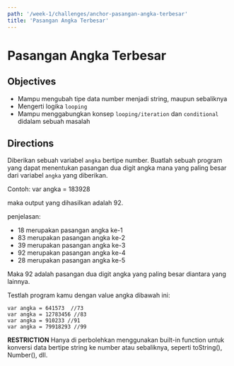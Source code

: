 ```yaml
---
path: '/week-1/challenges/anchor-pasangan-angka-terbesar'
title: 'Pasangan Angka Terbesar'
---
```


# Pasangan Angka Terbesar

## Objectives
- Mampu mengubah tipe data number menjadi string, maupun sebaliknya
- Mengerti logika `looping`
- Mampu menggabungkan konsep `looping/iteration` dan `conditional` didalam sebuah masalah

## Directions
Diberikan sebuah variabel `angka` bertipe number. Buatlah sebuah program yang dapat menentukan pasangan dua digit angka mana yang paling besar dari variabel `angka` yang diberikan.

Contoh:
var angka = 183928

maka output yang dihasilkan adalah 92.

penjelasan:
 - 18 merupakan pasangan angka ke-1
 - 83 merupakan pasangan angka ke-2
 - 39 merupakan pasangan angka ke-3
 - 92 merupakan pasangan angka ke-4
 - 28 merupakan pasangan angka ke-5

Maka 92 adalah pasangan dua digit angka yang paling besar diantara yang lainnya.

Testlah program kamu dengan value angka dibawah ini:
```
var angka = 641573  //73
var angka = 12783456 //83
var angka = 910233 //91
var angka = 79918293 //99
```
**RESTRICTION**
Hanya di perbolehkan menggunakan built-in function untuk konversi data bertipe string ke number atau sebaliknya, seperti toString(), Number(), dll.
